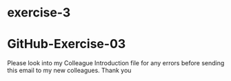 # exercise-3

# GitHub-Exercise-03
Please look into my Colleague Introduction file for any errors before sending this email to my new colleagues.
Thank you
